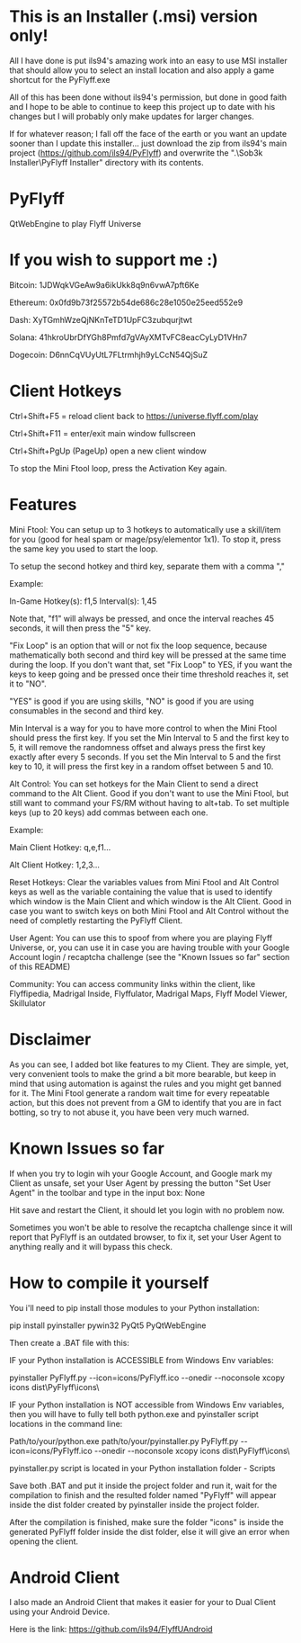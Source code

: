 # This is an Installer (.msi) version only!

All I have done is put ils94's amazing work into an easy to use MSI installer that should allow you to select an install location  and also apply a game shortcut for the PyFlyff.exe

All of this has been done without ils94's permission, but done in good faith and I hope to be able to continue to keep this project up to date with his changes but I will probably only make updates for larger changes.

If for whatever reason; I fall off the face of the earth or you want an update sooner than I update this installer... just download the zip from ils94's main project (https://github.com/ils94/PyFlyff) and overwrite the ".\Sob3k Installer\PyFlyff Installer\" directory with its contents. 



# PyFlyff
QtWebEngine to play Flyff Universe

# If you wish to support me :)

Bitcoin: 
1JDWqkVGeAw9a6ikUkk8q9n6vwA7pft6Ke

Ethereum: 
0x0fd9b73f25572b54de686c28e1050e25eed552e9

Dash: 
XyTGmhWzeQjNKnTeTD1UpFC3zubqurjtwt

Solana:
41hkroUbrDfYGh8Pmfd7gVAyXMTvFC8eacCyLyD1VHn7

Dogecoin: 
D6nnCqVUyUtL7FLtrmhjh9yLCcN54QjSuZ

# Client Hotkeys

Ctrl+Shift+F5 = reload client back to https://universe.flyff.com/play

Ctrl+Shift+F11 = enter/exit main window fullscreen

Ctrl+Shift+PgUp (PageUp) open a new client window

To stop the Mini Ftool loop, press the Activation Key again.

# Features

Mini Ftool: You can setup up to 3 hotkeys to automatically use a skill/item for you (good for heal spam or mage/psy/elementor 1x1). To stop it, press the same key you used to start the loop.

To setup the second hotkey and third key, separate them with a comma ","

Example: 

In-Game Hotkey(s): f1,5
Interval(s): 1,45

Note that, "f1" will always be pressed, and once the interval reaches 45 seconds, it will then press the "5" key.

"Fix Loop" is an option that will or not fix the loop sequence, because mathematically both second and third key will be pressed at the same time during the loop.
If you don't want that, set "Fix Loop" to YES, if you want the keys to keep going and be pressed once their time threshold reaches it, set it to "NO".

"YES" is good if you are using skills, "NO" is good if you are using consumables in the second and third key.

Min Interval is a way for you to have more control to when the Mini Ftool should press the first key. If you set the Min Interval to 5 and the first key to 5, it will remove the randomness offset and always press the first key exactly after every 5 seconds. If you set the Min Interval to 5 and the first key to 10, it will press the first key in a random offset between 5 and 10.

Alt Control: You can set hotkeys for the Main Client to send a direct command to the Alt Client. Good if you don't want to use the Mini Ftool, but still want to command your FS/RM without having to alt+tab. To set multiple keys (up to 20 keys) add commas between each one.

Example:

Main Client Hotkey: q,e,f1...

Alt Client Hotkey: 1,2,3...

Reset Hotkeys: Clear the variables values from Mini Ftool and Alt Control keys as well as the variable containing the value that is used to identify which window is the Main Client and which window is the Alt Client. Good in case you want to switch keys on both Mini Ftool and Alt Control without the need of completly restarting the PyFlyff Client.

User Agent: You can use this to spoof from where you are playing Flyff Universe, or, you can use it in case you are having trouble with your Google Account login / recaptcha challenge (see the "Known Issues so far" section of this README)

Community: You can access community links within the client, like Flyffipedia, Madrigal Inside, Flyffulator, Madrigal Maps, Flyff Model Viewer, Skillulator

# Disclaimer

As you can see, I added bot like features to my Client. They are simple, yet, very convenient tools to make the grind a bit more bearable, but keep in mind that using automation is against the rules and you might get banned for it. The Mini Ftool generate a random wait time for every repeatable action, but this does not prevent from a GM to identify that you are in fact botting, so try to not abuse it, you have been very much warned.

# Known Issues so far

If when you try to login wih your Google Account, and Google mark my Client as unsafe, set your User Agent by pressing the button "Set User Agent" in the toolbar and type in the input box: None

Hit save and restart the Client, it should let you login with no problem now.

Sometimes you won't be able to resolve the recaptcha challenge since it will report that PyFlyff is an outdated browser, to fix it, set your User Agent to anything really and it will bypass this check.

# How to compile it yourself

You i'll need to pip install those modules to your Python installation:

pip install pyinstaller pywin32 PyQt5 PyQtWebEngine

Then create a .BAT file with this:

IF your Python installation is ACCESSIBLE from Windows Env variables:

pyinstaller PyFlyff.py --icon=icons/PyFlyff.ico --onedir --noconsole
xcopy icons dist\PyFlyff\icons\

IF your Python installation is NOT accessible from Windows Env variables, then you will have to fully tell both python.exe and pyinstaller script locations in the command line:

Path/to/your/python.exe path/to/your/pyinstaller.py PyFlyff.py --icon=icons/PyFlyff.ico --onedir --noconsole
xcopy icons dist\PyFlyff\icons\

pyinstaller.py script is located in your Python installation folder - Scripts

Save both .BAT and put it inside the project folder and run it, wait for the compilation to finish and the resulted folder named "PyFlyff" will appear inside the dist folder created by pyinstaller inside the project folder.

After the compilation is finished, make sure the folder "icons" is inside the generated PyFlyff folder inside the dist folder, else it will give an error when opening the client.

# Android Client

I also made an Android Client that makes it easier for your to Dual Client using your Android Device.

Here is the link: https://github.com/ils94/FlyffUAndroid
